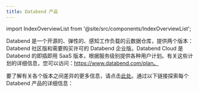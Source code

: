 ```yaml
---
title: Databend 产品
---
```

import IndexOverviewList from '@site/src/components/IndexOverviewList';

Databend 是一个开源的、弹性的、感知工作负载的云数据仓库，提供两个版本：Databend 社区版和需要购买许可的 Databend 企业版。Databend Cloud 是 Databend 的即插即用 SaaS 版本，根据服务级别提供各种用户计划。有关这些计划的详细信息，您可以访问：https://www.databend.com/plan。

要了解有关各个版本之间差异的更多信息，请点击[此处](https://www.databend.com/databend-editions-details)。通过以下链接探索每个 Databend 产品的详细信息：

<IndexOverviewList />